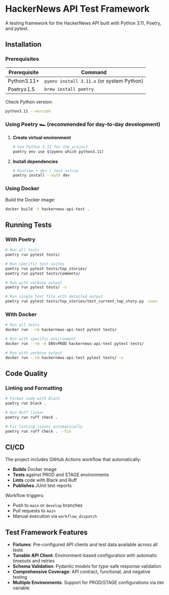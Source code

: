 # HackerNews API Test Framework

A testing framework for the HackerNews API built with Python 3.11, Poetry, and pytest.

## Installation

### Prerequisites

| Prerequisite  | Command                                   |
|---------------|-------------------------------------------|
| Python3.11+   | `pyenv install 3.11.x` (or system Python) |
| Poetry≥1.5    | `brew install poetry`                     |

Check Python version:
```bash
python3.11 --version
```

### Using Poetry 🏎️ (recommended for day‑to‑day development)

1. **Create virtual environment**
   ```bash
   # Use Python 3.11 for the project
   poetry env use $(pyenv which python3.11)
   ```

2. **Install dependencies**
   ```bash
   # Runtime + dev + test extras
   poetry install --with dev
   ```

### Using Docker

Build the Docker image:
```bash
docker build -t hackernews-api-test .
```

## Running Tests

### With Poetry

```bash
# Run all tests
poetry run pytest tests/

# Run specific test suites
poetry run pytest tests/top_stories/
poetry run pytest tests/comments/

# Run with verbose output
poetry run pytest tests/ -v

# Run single test file with detailed output
poetry run pytest tests/top_stories/test_current_top_story.py -svvv
```

### With Docker

```bash
# Run all tests
docker run --rm hackernews-api-test pytest tests/

# Run with specific environment
docker run --rm -e ENV=PROD hackernews-api-test pytest tests/

# Run with verbose output
docker run --rm hackernews-api-test pytest tests/ -v
```

## Code Quality

### Linting and Formatting

```bash
# Format code with Black
poetry run black .

# Run Ruff linter
poetry run ruff check .

# Fix linting issues automatically
poetry run ruff check . --fix
```

## CI/CD

The project includes GitHub Actions workflow that automatically:

- **Builds** Docker image
- **Tests** against PROD and STAGE environments
- **Lints** code with Black and Ruff
- **Publishes** JUnit test reports

Workflow triggers:
- Push to `main` or `develop` branches
- Pull requests to `main`
- Manual execution via `workflow_dispatch`

## Test Framework Features

- **Fixtures**: Pre-configured API clients and test data available across all tests
- **Tunable API Client**: Environment-based configuration with automatic timeouts and retries
- **Schema Validation**: Pydantic models for type-safe response validation
- **Comprehensive Coverage**: API contract, functional, and negative testing
- **Multiple Environments**: Support for PROD/STAGE configurations via `ENV` variable